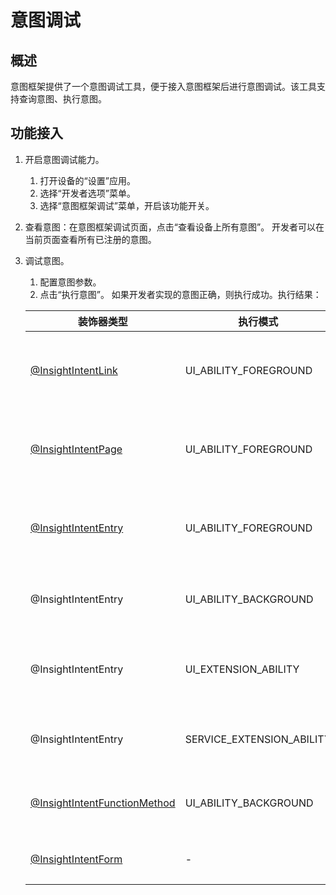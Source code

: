 # 意图调试
## 概述
意图框架提供了一个意图调试工具，便于接入意图框架后进行意图调试。该工具支持查询意图、执行意图。

## 功能接入

1. 开启意图调试能力。
     1. 打开设备的“设置”应用。
     2. 选择“开发者选项”菜单。
     3. 选择“意图框架调试”菜单，开启该功能开关。
2. 查看意图：在意图框架调试页面，点击“查看设备上所有意图”。
   开发者可以在当前页面查看所有已注册的意图。
3. 调试意图。
     1. 配置意图参数。
     2. 点击“执行意图”。
        如果开发者实现的意图正确，则执行成功。执行结果：

      | 装饰器类型 | 执行模式 | 意图调用结果 |
      | --------- | --------- | -------- |
      | [@InsightIntentLink](../../application-dev/reference/apis-ability-kit/js-apis-app-ability-InsightIntentDecorator.md#insightintentlink) | UI_ABILITY_FOREGROUND | 页面跳转，下方出现半模态窗口展示意图调用返回结果。 |
      | [@InsightIntentPage](../../application-dev/reference/apis-ability-kit/js-apis-app-ability-InsightIntentDecorator.md#insightintentpage) | UI_ABILITY_FOREGROUND | 页面跳转，下方出现半模态窗口展示意图调用返回结果。 |
      | [@InsightIntentEntry](../../application-dev/reference/apis-ability-kit/js-apis-app-ability-InsightIntentDecorator.md#insightintententry) | UI_ABILITY_FOREGROUND | 页面跳转，下方出现半模态窗口展示意图调用返回结果。 |
      | @InsightIntentEntry | UI_ABILITY_BACKGROUND | 下方出现半模态窗口展示意图调用返回结果。 |
      | @InsightIntentEntry| UI_EXTENSION_ABILITY | 下方出现半模态窗口展示内嵌[UIComponent](../../application-dev/reference/apis-ability-kit/js-apis-app-ability-uiExtensionAbility.md#ohosappabilityuiextensionability-带界面扩展能力基类)页面。 |
      | <!--DelRow--> @InsightIntentEntry | SERVICE_EXTENSION_ABILITY | 下方出现半模态窗口展示意图调用返回结果。 |
      | [@InsightIntentFunctionMethod](../../application-dev/reference/apis-ability-kit/js-apis-app-ability-InsightIntentDecorator.md#insightintentfunctionmethod) | UI_ABILITY_BACKGROUND | 下方出现半模态窗口展示意图调用返回结果。 |
      | [@InsightIntentForm](../../application-dev/reference/apis-ability-kit/js-apis-app-ability-InsightIntentDecorator.md#insightintentform) | - | 内嵌卡片页面，点击卡片可跳转至应用 |
